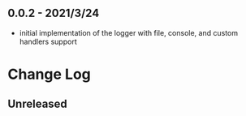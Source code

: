 
## 0.0.2 - 2021/3/24

- initial implementation of the logger with file, console, and custom handlers support
# Change Log

## Unreleased
